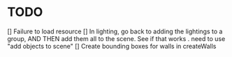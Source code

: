 # TODO

[] Failure to load resource
[] In lighting, go back to adding the lightings to a group, AND THEN add them all to the scene. See if that works
    . need to use "add objects to scene"
[] Create bounding boxes for walls in createWalls